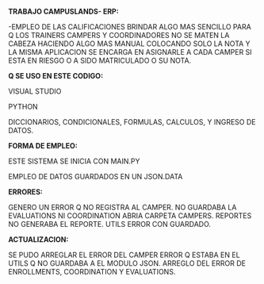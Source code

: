 **TRABAJO CAMPUSLANDS- ERP:**

-EMPLEO DE LAS CALIFICACIONES BRINDAR ALGO MAS SENCILLO PARA Q LOS TRAINERS CAMPERS Y COORDINADORES NO SE MATEN LA CABEZA HACIENDO ALGO MAS MANUAL COLOCANDO SOLO LA NOTA Y LA MISMA APLICACION SE ENCARGA EN ASIGNARLE A CADA CAMPER SI ESTA EN RIESGO O A SIDO MATRICULADO O SU NOTA.

**Q SE USO EN ESTE CODIGO:**

VISUAL STUDIO 

PYTHON

DICCIONARIOS, CONDICIONALES, FORMULAS, CALCULOS, Y INGRESO DE DATOS.

**FORMA DE EMPLEO:**

ESTE SISTEMA SE INICIA CON MAIN.PY

EMPLEO DE DATOS GUARDADOS EN UN JSON.DATA

**ERRORES:**

GENERO UN ERROR Q NO REGISTRA AL CAMPER.
NO GUARDABA LA EVALUATIONS NI COORDINATION ABRIA CARPETA CAMPERS.
REPORTES NO GENERABA EL REPORTE.
UTILS ERROR CON GUARDADO.

**ACTUALIZACION:**

SE PUDO ARREGLAR EL ERROR DEL CAMPER ERROR Q ESTABA EN EL UTILS Q NO GUARDABA A EL MODULO JSON.
ARREGLO DEL ERROR DE ENROLLMENTS, COORDINATION Y EVALUATIONS.


